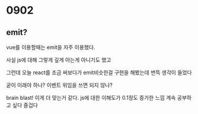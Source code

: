 # 0902

## emit?

vue를 이용할때는 emit을 자주 이용했다.

사실 js에 대해 그렇게 깊게 아는게 아니기도 했고

그런데 오늘 react를 조금 써보다가 emit비슷한걸 구현을 해봤는데 번뜩 생각이 들었다

굳이 이래야 하나? 이벤트 위임을 쓰면 되지 않나?

brain blast! 이게 더 맞는거 같다. js에 대한 이해도가 0.1정도 증가한 느낌 계속 공부하고 싶다 즐겁다